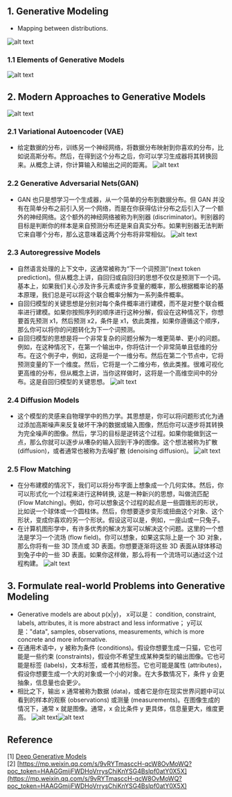 ## 1. Generative Modeling
- Mapping between distributions.

![alt text](images/deep_generative_models.png)

### 1.1 Elements of Generative Models
![alt text](images/dgm_elements.png)

## 2. Modern Approaches to Generative Models  
![alt text](images/dgm_approaches.png)

### 2.1 Variational Autoencoder (VAE)
- 给定数据的分布，训练另一个神经网络，将数据分布映射到你喜欢的分布，比如说高斯分布。然后，在得到这个分布之后，你可以学习生成器将其转换回来。从概念上讲，你计算输入和输出之间的距离。
![alt text](images/dgm_VAE.png)

### 2.2 Generative Adversarial Nets(GAN)  
- GAN 也只是想学习一个生成器，从一个简单的分布到数据分布。但 GAN 并没有在简单分布之前引入另一个网络，而是在你获得估计分布之后引入了一个额外的神经网络。这个额外的神经网络被称为判别器 (discriminator)。判别器的目标是判断你的样本是来自预测分布还是来自真实分布。如果判别器无法判断它来自哪个分布，那么这意味着这两个分布将非常相似。
![alt text](images/dgm_GAN.png)

### 2.3 Autoregressive Models 
- 自然语言处理的上下文中，这通常被称为“下一个词预测”(next token prediction)。但从概念上讲，自回归或自回归的思想不仅仅是预测下一个词。基本上，如果我们关心涉及许多元素或许多变量的概率，那么根据概率论的基本原理，我们总是可以将这个联合概率分解为一系列条件概率。
- 自回归模型的关键思想是分别对每个条件概率进行建模，而不是对整个联合概率进行建模。如果你按照序列的顺序进行这种分解，假设在这种情况下，你想要首先预测 x1，然后预测 x2，条件是 x1，依此类推，如果你遵循这个顺序，那么你可以将你的问题转化为下一个词预测。
- 自回归模型的思想是将一个非常复杂的问题分解为一堆更简单、更小的问题。例如，在这种情况下，在第一个输出中，你将估计一个非常简单且低维的分布。在这个例子中，例如，这将是一个一维分布。然后在第二个节点中，它将预测变量的下一个维度。然后，它将是一个二维分布，依此类推。很难可视化更高维的分布，但从概念上讲，当你这样做时，这将是一个高维空间中的分布。这是自回归模型的关键思想。
![alt text](images/dgm_AM.png)

### 2.4 Diffusion Models
- 这个模型的灵感来自物理学中的热力学。其思想是，你可以将问题形式化为通过添加高斯噪声来反复破坏干净的数据或输入图像，然后你可以逐步将其转换为完全噪声的图像。然后，学习的目标是逆转这个过程。如果你能做到这一点，那么你就可以逐步从嘈杂的输入回到干净的图像。这个想法被称为扩散 (diffusion)，或者通常也被称为去噪扩散 (denoising diffusion)。
![alt text](images/dgm_DP.png)

### 2.5 Flow Matching
- 在分布建模的情况下，我们可以将分布字面上想象成一个几何实体。然后，你可以形式化一个过程来进行这种转换, 这是一种新兴的思想，叫做流匹配 (Flow Matching)。例如，你可以想象这个过程的起点是一些圆锥形的形状，比如说一个球体或一个圆柱体。然后，你想要逐步变形或扭曲这个对象、这个形状，变成你喜欢的另一个形状。假设这可以是，例如，一座山或一只兔子。
- 在计算机图形学中，有许多优秀的解决方案可以解决这个问题。这里的一个想法是学习一个流场 (flow field)。你可以想象，如果这实际上是一个 3D 对象，那么你将有一些 3D 顶点或 3D 表面。你想要逐渐将这些 3D 表面从球体移动到兔子中的一些 3D 表面。如果你这样做，那么将有一个流场可以通过这个过程构建。
![alt text](images/dgm_flow_matching.png)

## 3. Formulate real-world Problems into Generative Modeling
- Generative models are about p(x|y)， x可以是： condition, constraint, labels, attributes, it is more abstract and less informative； y可以是："data", samples, observations, measurements, which is more concrete and more informative.
- 在通用术语中，y 被称为条件 (conditions)。假设你想要生成一只猫，它也可能是一些约束 (constraints)，假设你不希望生成某种类型的输出图像。它也可能是标签 (labels)，文本标签，或者其他标签。它也可能是属性 (attributes)，假设你想要生成一个大的对象或一个小的对象。在大多数情况下，条件 y 会更抽象，信息量也会更少。
- 相比之下，输出 x 通常被称为数据 (data)，或者它是你在现实世界问题中可以看到的样本的观察 (observations) 或测量 (measurements)。在图像生成的情况下，通常 x 就是图像。通常，x 会比条件 y 更具体，信息量更大，维度更高。
![alt text](images/formulation_GM.png)![alt text](images/DP_GM.png)


## Reference
[1] [Deep Generative Models](https://mit-6s978.github.io/assets/pdfs/lec1_intro.pdf) \
[2] [https://mp.weixin.qq.com/s/9vRYTmasccH-qcW8OvMoWQ?poc_token=HAAGGmijFWDHoVrrysChiKnYSG4BsIpf0atY0X5X](https://mp.weixin.qq.com/s/9vRYTmasccH-qcW8OvMoWQ?poc_token=HAAGGmijFWDHoVrrysChiKnYSG4BsIpf0atY0X5X)